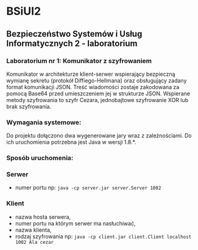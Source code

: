 # BSiUI2
## Bezpieczeństwo Systemów i Usług Informatycznych 2 - laboratorium

### Laboratorium nr 1: Komunikator z szyfrowaniem

Komunikator w architekturze klient-serwer wspierający bezpieczną wymianę sekretu (protokół Diffiego-Hellmana) 
oraz obsługujący zadany format komunikacji JSON. Treść wiadomości zostaje zakodowana za pomocą Base64 przed umieszczeniem jej 
w strukturze JSON. Wspierane metody szyfrowania to szyfr Cezara, jednobajtowe szyfrowanie XOR lub brak szyfrowania.

### Wymagania systemowe:
Do projektu dołączono dwa wygenerowane jary wraz z zależnościami. Do ich uruchomienia potrzebna jest Java w wersji 1.8.*.

### Sposób uruchomenia:

### Serwer
- numer portu np:
`java -cp server.jar server.Server 1002`

### Klient
- nazwa hosta serwera,
- numer portu na którym serwer ma nasłuchiwać,
- nazwa klienta,
- rodzaj szyfrowania np:
`java -cp client.jar client.Client localhost 1002 Ala cezar`

